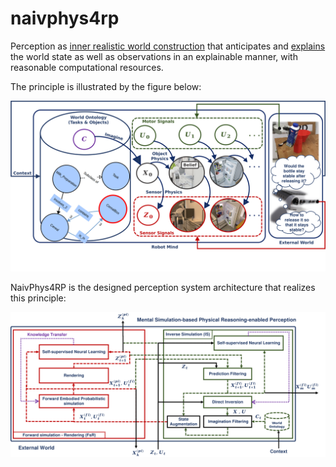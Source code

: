 # naivphys4rp
Perception as [inner realistic world construction](https://github.com/NaivPhys4RP/belief_state/) that anticipates and [explains](https://github.com/NaivPhys4RP/inverse_simulation/) the world state as well as observations in an explainable manner, with reasonable computational resources.

The principle is illustrated by the figure below:


<p align=center>
<img src="resources/NaivPhys4RP.png"></img>
</p>

NaivPhys4RP is the designed perception system architecture that realizes this principle:


<p align=center>
<img src="resources/Architecture.png"></img>
</p>

